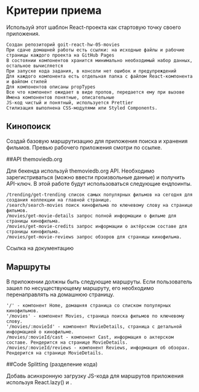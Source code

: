# Критерии приема

Используй этот шаблон React-проекта как стартовую точку своего приложения.

    Создан репозиторий goit-react-hw-05-movies
    При сдаче домашней работы есть ссылки: на исходные файлы и рабочие страницы каждого проекта на GitHub Pages
    В состоянии компонентов хранится минимально необходимый набор данных, остальное вычисляется
    При запуске кода задания, в консоли нет ошибок и предупреждений
    Для каждого компонента есть отдельная папка с файлом React-компонента и файлом стилей
    Для компонентов описаны propTypes
    Все что компонент ожидает в виде пропов, передается ему при вызове
    Имена компонентов понятные, описательные
    JS-код чистый и понятный, используется Prettier
    Стилизация выполнена CSS-модулями или Styled Components.

## Кинопоиск

Создай базовую маршрутизацию для приложения поиска и хранения фильмов. Превью рабочего приложения смотри по ссылке.

##API themoviedb.org

Для бекенда используй themoviedb.org API. Необходимо зарегистриваться (можно ввести произвольные данные) и получить API-ключ. В этой работе будут использоваться следующие ендпоинты.

    /trending/get-trending список самых популярных фильмов на сегодня для создания коллекции на главной странице.
    /search/search-movies поиск кинофильма по ключевому слову на странице фильмов.
    /movies/get-movie-details запрос полной информации о фильме для страницы кинофильма.
    /movies/get-movie-credits запрос информации о актёрском составе для страницы кинофильма.
    /movies/get-movie-reviews запрос обзоров для страницы кинофильма.

Ссылка на документацию

## Маршруты

В приложении должны быть следующие маршруты. Если пользователь зашел по несуществующему маршруту, его необходимо перенаправлять на домашнюю страницу.

    '/' - компонент Home, домашняя страница со списком популярных кинофильмов.
    '/movies' - компонент Movies, страница поиска фильмов по ключевому слову.
    '/movies/:movieId' - компонент MovieDetails, страница с детальной информацией о кинофильме.
    /movies/:movieId/cast - компонент Cast, информация о актерском составе. Рендерится на странице MovieDetails.
    /movies/:movieId/reviews - компонент Reviews, информация об обзорах. Рендерится на странице MovieDetails.

##Code Splitting (разделение кода)

Добавь асинхронную загрузку JS-кода для маршрутов приложения используя React.lazy() и <Suspense>.

